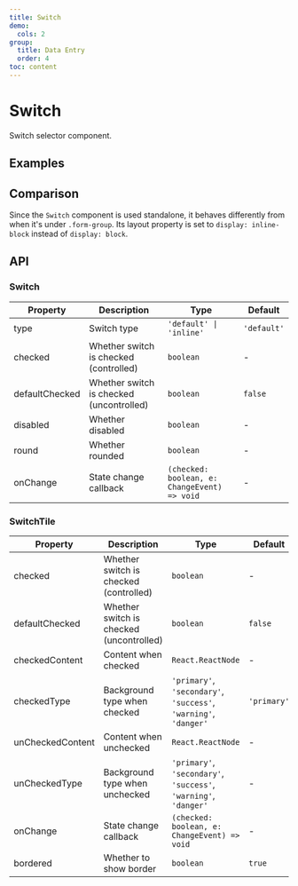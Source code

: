 ```yaml
---
title: Switch
demo:
  cols: 2
group:
  title: Data Entry
  order: 4
toc: content
---
```


# Switch

Switch selector component.

## Examples

<code src="./demos/SwitchBase.tsx" title="Basic" description="Basic usage"></code>
<code src="./demos/SwitchType.tsx" title="Different Types" description="Use `type` and `round` to render different types of switches"></code>
<code src="./demos/SwitchControlled.tsx" title="Controlled" description="Use `checked` and `onChange` for controlled mode"></code>
<code src="./demos/SwitchDisabled.tsx" title="Disabled" description="Use `disabled` to disable the switch"></code>
<code src="./demos/SwitchTileBase.tsx" title="Tile Component" description="Use `Switch.Tile` to display flippable switches"></code>
<code src="./demos/SwitchTileType.tsx" title="Type" description="Use `checkedType` and `unCheckedType` to set different types"></code>
<code src="./demos/SwitchTileControlled.tsx" title="Controlled" description="Use `checked` and `onChange` for controlled mode"></code>

## Comparison

Since the `Switch` component is used standalone, it behaves differently from when it's under `.form-group`. Its layout property is set to `display: inline-block` instead of `display: block`.

## API

### Switch

| Property       | Description                              | Type                                         | Default     |
| -------------- | ---------------------------------------- | -------------------------------------------- | ----------- |
| type           | Switch type                              | `'default' \| 'inline'`                      | `'default'` |
| checked        | Whether switch is checked (controlled)   | `boolean`                                    | -           |
| defaultChecked | Whether switch is checked (uncontrolled) | `boolean`                                    | `false`     |
| disabled       | Whether disabled                         | `boolean`                                    | -           |
| round          | Whether rounded                          | `boolean`                                    | -           |
| onChange       | State change callback                    | `(checked: boolean, e: ChangeEvent) => void` | -           |

### SwitchTile

| Property         | Description                              | Type                                                             | Default     |
| ---------------- | ---------------------------------------- | ---------------------------------------------------------------- | ----------- |
| checked          | Whether switch is checked (controlled)   | `boolean`                                                        | -           |
| defaultChecked   | Whether switch is checked (uncontrolled) | `boolean`                                                        | `false`     |
| checkedContent   | Content when checked                     | `React.ReactNode`                                                | -           |
| checkedType      | Background type when checked             | `'primary'`, `'secondary'`, `'success'`, `'warning'`, `'danger'` | `'primary'` |
| unCheckedContent | Content when unchecked                   | `React.ReactNode`                                                | -           |
| unCheckedType    | Background type when unchecked           | `'primary'`, `'secondary'`, `'success'`, `'warning'`, `'danger'` | -           |
| onChange         | State change callback                    | `(checked: boolean, e: ChangeEvent) => void`                     | -           |
| bordered         | Whether to show border                   | `boolean`                                                        | `true`      |
